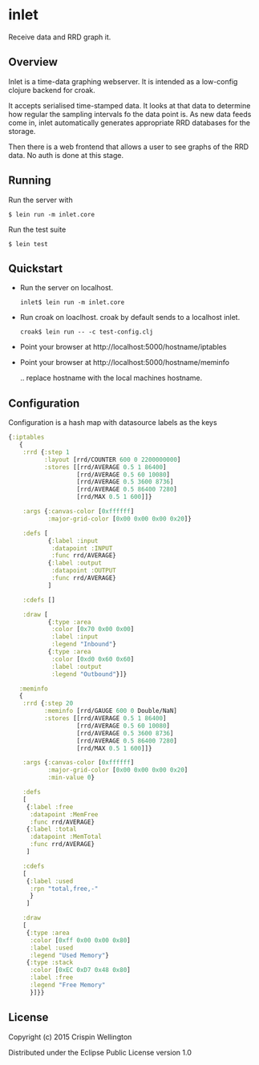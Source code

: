 # inlet
Receive data and RRD graph it.

## Overview

Inlet is a time-data graphing webserver. It is intended as a low-config clojure backend for croak.

It accepts serialised time-stamped data. It looks at that data to determine how regular the sampling intervals fo the data point is. As new data feeds come in, inlet automatically generates appropriate RRD databases for the storage.

Then there is a web frontend that allows a user to see graphs of the RRD data. No auth is done at this stage.

## Running

Run the server with

```
$ lein run -m inlet.core
```

Run the test suite

```
$ lein test
```

## Quickstart

 - Run the server on localhost.

   ```
   inlet$ lein run -m inlet.core
   ```

 - Run croak on loaclhost. croak by default sends to a localhost inlet.

   ```
   croak$ lein run -- -c test-config.clj
   ```

 - Point your browser at http://localhost:5000/hostname/iptables
 - Point your browser at http://localhost:5000/hostname/meminfo

   .. replace hostname with the local machines hostname.

## Configuration

Configuration is a hash map with datasource labels as the keys

```clojure
{:iptables
   {
    :rrd {:step 1
          :layout [rrd/COUNTER 600 0 2200000000]
          :stores [[rrd/AVERAGE 0.5 1 86400]
                   [rrd/AVERAGE 0.5 60 10080]
                   [rrd/AVERAGE 0.5 3600 8736]
                   [rrd/AVERAGE 0.5 86400 7280]
                   [rrd/MAX 0.5 1 600]]}

    :args {:canvas-color [0xffffff]
           :major-grid-color [0x00 0x00 0x00 0x20]}

    :defs [
           {:label :input
            :datapoint :INPUT
            :func rrd/AVERAGE}
           {:label :output
            :datapoint :OUTPUT
            :func rrd/AVERAGE}
           ]

    :cdefs []

    :draw [
           {:type :area
            :color [0x70 0x00 0x00]
            :label :input
            :legend "Inbound"}
           {:type :area
            :color [0xd0 0x60 0x60]
            :label :output
            :legend "Outbound"}]}

   :meminfo
   {
    :rrd {:step 20
          :meminfo [rrd/GAUGE 600 0 Double/NaN]
          :stores [[rrd/AVERAGE 0.5 1 86400]
                   [rrd/AVERAGE 0.5 60 10080]
                   [rrd/AVERAGE 0.5 3600 8736]
                   [rrd/AVERAGE 0.5 86400 7280]
                   [rrd/MAX 0.5 1 600]]}

    :args {:canvas-color [0xffffff]
           :major-grid-color [0x00 0x00 0x00 0x20]
           :min-value 0}

    :defs
    [
     {:label :free
      :datapoint :MemFree
      :func rrd/AVERAGE}
     {:label :total
      :datapoint :MemTotal
      :func rrd/AVERAGE}
     ]

    :cdefs
    [
     {:label :used
      :rpn "total,free,-"
      }
     ]

    :draw
    [
     {:type :area
      :color [0xff 0x00 0x00 0x80]
      :label :used
      :legend "Used Memory"}
     {:type :stack
      :color [0xEC 0xD7 0x48 0x80]
      :label :free
      :legend "Free Memory"
      }]}}
```

## License

Copyright (c) 2015 Crispin Wellington

Distributed under the Eclipse Public License version 1.0